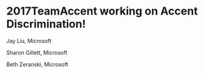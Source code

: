 
# 2017TeamAccent working on Accent Discrimination!
 
Jay Liu, Microsoft

Sharon Gillett, Microsoft

Beth Zeranski, Microsoft
